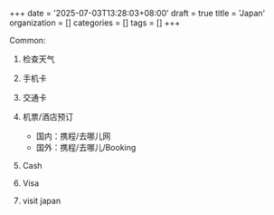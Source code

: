 +++
date = '2025-07-03T13:28:03+08:00'
draft = true
title = 'Japan'
organization = []
categories = []
tags = []
+++


Common:
1. 检查天气
2. 手机卡
3. 交通卡
4. 机票/酒店预订
    - 国内：携程/去哪儿网
    - 国外：携程/去哪儿/Booking 
5. Cash
6. Visa

1. visit japan

